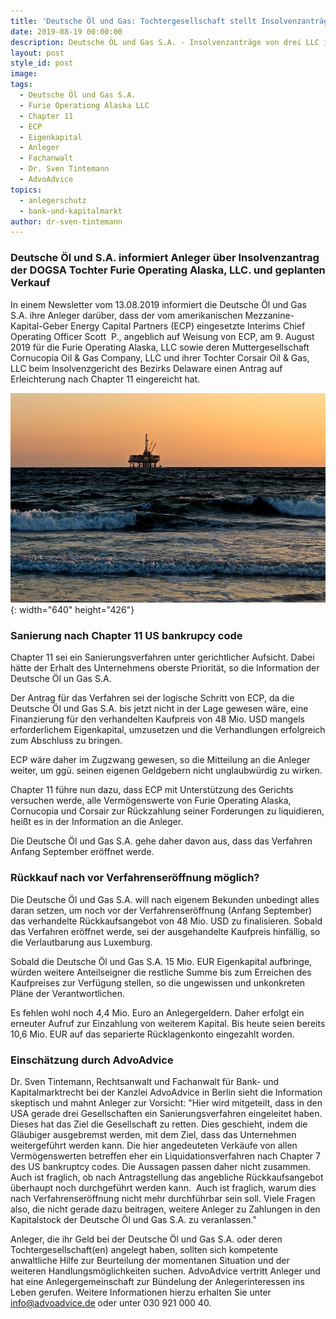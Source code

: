 ```yaml
---
title: 'Deutsche Öl und Gas: Tochtergesellschaft stellt Insolvenzanträge in den USA'
date: 2019-08-19 00:00:00
description: Deutsche ÖL und Gas S.A. - Insolvenzanträge von drei LLC in den USA
layout: post
style_id: post
image:
tags:
  - Deutsche Öl und Gas S.A.
  - Furie Operationg Alaska LLC
  - Chapter 11
  - ECP
  - Eigenkapital
  - Anleger
  - Fachanwalt
  - Dr. Sven Tintemann
  - AdvoAdvice
topics:
  - anlegerschutz
  - bank-und-kapitalmarkt
author: dr-sven-tintemann
---
```


### Deutsche Öl und S.A. informiert Anleger &uuml;ber Insolvenzantrag der DOGSA Tochter Furie Operating Alaska, LLC. und geplanten Verkauf

In einem Newsletter vom 13.08.2019 informiert die Deutsche Öl und Gas S.A. ihre Anleger dar&uuml;ber, dass der vom amerikanischen Mezzanine-Kapital-Geber Energy Capital Partners (ECP) eingesetzte Interims Chief Operating Officer Scott&nbsp; P., angeblich auf Weisung von ECP, am 9. August 2019 f&uuml;r die Furie Operating Alaska, LLC sowie deren Muttergesellschaft Cornucopia Oil & Gas Company, LLC und ihrer Tochter Corsair Oil & Gas, LLC beim Insolvenzgericht des Bezirks Delaware einen Antrag auf Erleichterung nach Chapter 11 eingereicht hat.

![Sonnenuntergang mit Bohrinsel - Pixabay](/uploads/oil-rig-2191711-640-1.jpg "Gehen bei Bohrfirmen in Alaska bald die Lichter aus?"){: width="640" height="426"}

### **Sanierung nach Chapter 11 US bankrupcy code**

Chapter 11 sei ein Sanierungsverfahren unter gerichtlicher Aufsicht. Dabei h&auml;tte der Erhalt des Unternehmens oberste Priorit&auml;t, so die Information der Deutsche Öl un Gas S.A.

Der Antrag f&uuml;r das Verfahren sei der logische Schritt von ECP, da die Deutsche Öl und Gas S.A. bis jetzt nicht in der Lage gewesen w&auml;re, eine Finanzierung f&uuml;r den verhandelten Kaufpreis von 48 Mio. USD mangels erforderlichem Eigenkapital, umzusetzen und die Verhandlungen erfolgreich zum Abschluss zu bringen.

ECP w&auml;re daher im Zugzwang gewesen, so die Mitteilung an die Anleger weiter, um gg&uuml;. seinen eigenen Geldgebern nicht unglaubw&uuml;rdig zu wirken.

Chapter 11 f&uuml;hre nun dazu, dass ECP mit Unterst&uuml;tzung des Gerichts versuchen werde, alle Vermögenswerte von Furie Operating Alaska, Cornucopia und Corsair zur R&uuml;ckzahlung seiner Forderungen zu liquidieren, hei&szlig;t es in der Information an die Anleger.

Die Deutsche Öl und Gas S.A. gehe daher davon aus, dass das Verfahren Anfang September eröffnet werde.

### **R&uuml;ckkauf nach vor Verfahrenseröffnung möglich?**

Die Deutsche Öl und Gas S.A. will nach eigenem Bekunden unbedingt alles daran setzen, um noch vor der Verfahrenseröffnung (Anfang September) das verhandelte R&uuml;ckkaufsangebot von 48 Mio. USD zu finalisieren. Sobald das Verfahren eröffnet werde, sei der ausgehandelte Kaufpreis hinf&auml;llig, so die Verlautbarung aus Luxemburg.

Sobald die Deutsche Öl und Gas S.A. 15 Mio. EUR Eigenkapital aufbringe, w&uuml;rden weitere Anteilseigner die restliche Summe bis zum Erreichen des Kaufpreises zur Verf&uuml;gung stellen, so die ungewissen und unkonkreten Pl&auml;ne der Verantwortlichen.

Es fehlen wohl noch 4,4 Mio. Euro an Anlegergeldern. Daher erfolgt ein erneuter Aufruf zur Einzahlung von weiterem Kapital. Bis heute seien bereits 10,6 Mio. EUR auf das separierte R&uuml;cklagenkonto eingezahlt worden.

### Einsch&auml;tzung durch AdvoAdvice

Dr. Sven Tintemann, Rechtsanwalt und Fachanwalt f&uuml;r Bank- und Kapitalmarktrecht bei der Kanzlei AdvoAdvice in Berlin sieht die Information skeptisch und mahnt Anleger zur Vorsicht: "Hier wird mitgeteilt, dass in den USA gerade drei Gesellschaften ein Sanierungsverfahren eingeleitet haben. Dieses hat das Ziel die Gesellschaft zu retten. Dies geschieht, indem die Gl&auml;ubiger ausgebremst werden, mit dem Ziel, dass das Unternehmen weitergef&uuml;hrt werden kann. Die hier angedeuteten Verk&auml;ufe von allen Vermögenswerten betreffen eher ein Liquidationsverfahren nach Chapter 7 des US bankruptcy codes. Die Aussagen passen daher nicht zusammen. Auch ist fraglich, ob nach Antragstellung das angebliche R&uuml;ckkaufsangebot &uuml;berhaupt noch durchgef&uuml;hrt werden kann. &nbsp;Auch ist fraglich, warum dies nach Verfahrenseröffnung nicht mehr durchf&uuml;hrbar sein soll. Viele Fragen also, die nicht gerade dazu beitragen, weitere Anleger zu Zahlungen in den Kapitalstock der Deutsche Öl und Gas S.A. zu veranlassen."

Anleger, die ihr Geld bei der Deutsche Öl und Gas S.A. oder deren Tochtergesellschaft(en) angelegt haben, sollten sich kompetente anwaltliche Hilfe zur Beurteilung der momentanen Situation und der weiteren Handlungsmöglichkeiten suchen. AdvoAdvice vertritt Anleger und hat eine Anlegergemeinschaft zur B&uuml;ndelung der Anlegerinteressen ins Leben gerufen. Weitere Informationen hierzu erhalten Sie unter info@advoadvice.de oder unter 030 921 000 40.&nbsp;